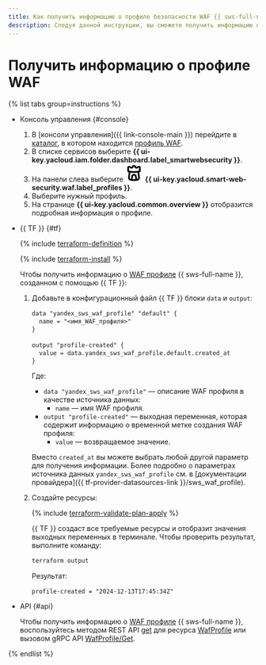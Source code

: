 ```yaml
---
title: Как получить информацию о профиле безопасности WAF {{ sws-full-name }}
description: Следуя данной инструкции, вы сможете получить информацию о профиле безопасности WAF {{ sws-full-name }}.
---
```


# Получить информацию о профиле WAF

{% list tabs group=instructions %}

- Консоль управления {#console}

  1. В [консоли управления]({{ link-console-main }}) перейдите в [каталог](../../resource-manager/concepts/resources-hierarchy.md#folder), в котором находится [профиль WAF](../concepts/waf.md).
  1. В списке сервисов выберите **{{ ui-key.yacloud.iam.folder.dashboard.label_smartwebsecurity }}**.
  1. На панели слева выберите ![image](../../_assets/smartwebsecurity/waf.svg) **{{ ui-key.yacloud.smart-web-security.waf.label_profiles }}**.
  1. Выберите нужный профиль.
  1. На странице **{{ ui-key.yacloud.common.overview }}** отобразится подробная информация о профиле.

- {{ TF }} {#tf}

  {% include [terraform-definition](../../_tutorials/_tutorials_includes/terraform-definition.md) %}

  {% include [terraform-install](../../_includes/terraform-install.md) %}

  Чтобы получить информацию о [WAF профиле](../concepts/waf.md) {{ sws-full-name }}, созданном с помощью {{ TF }}:

  1. Добавьте в конфигурационный файл {{ TF }} блоки `data` и `output`:

     ```hcl
     data "yandex_sws_waf_profile" "default" {
       name = "<имя_WAF_профиля>"
     }

     output "profile-created" {
       value = data.yandex_sws_waf_profile.default.created_at
     }
     ```

     Где:
     * `data "yandex_sws_waf_profile"` — описание WAF профиля в качестве источника данных:
       * `name` — имя WAF профиля.
     * `output "profile-created"` — выходная переменная, которая содержит информацию о временной метке создания WAF профиля:
       * `value` — возвращаемое значение.

     Вместо `created_at` вы можете выбрать любой другой параметр для получения информации. Более подробно о параметрах источника данных `yandex_sws_waf_profile` см. в [документации провайдера]({{ tf-provider-datasources-link }}/sws_waf_profile).

  1. Создайте ресурсы:

     {% include [terraform-validate-plan-apply](../../_tutorials/_tutorials_includes/terraform-validate-plan-apply.md) %}

     {{ TF }} создаст все требуемые ресурсы и отобразит значения выходных переменных в терминале. Чтобы проверить результат, выполните команду:

     ```bash
     terraform output
     ```

     Результат:

     ```text
     profile-created = "2024-12-13T17:45:34Z"
     ```

- API {#api}

  Чтобы получить информацию о [WAF профиле](../concepts/waf.md) {{ sws-full-name }}, воспользуйтесь методом REST API [get](../waf/api-ref/WafProfile/get.md) для ресурса [WafProfile](../waf/api-ref/WafProfile/index.md) или вызовом gRPC API [WafProfile/Get](../waf/api-ref/grpc/WafProfile/get.md).

{% endlist %}